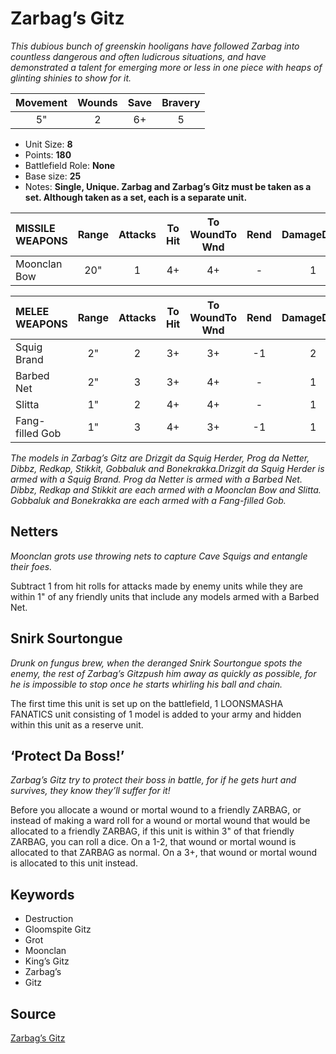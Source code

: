 # Zarbag’s Gitz

_This dubious bunch of greenskin hooligans have followed Zarbag into countless dangerous and often ludicrous situations, and have demonstrated a talent for emerging more or less in one piece with heaps of glinting shinies to show for it._


| Movement | Wounds | Save | Bravery |
|:--------:|:------:|:----:|:-------:|
| 5" | 2 | 6+ | 5 |

* Unit Size: **8**
* Points: **180**
* Battlefield Role: **None**
* Base size: **25**
* Notes: **Single, Unique. Zarbag and Zarbag’s Gitz must be taken as a set. Although taken as a set, each is a separate unit.**

| MISSILE WEAPONS | Range | Attacks | To Hit | To WoundTo Wnd | Rend | DamageDmg |
|:---|:--:|:--:|:--:|:--:|:--:|:--:|
| Moonclan Bow | 20" | 1 | 4+ | 4+ | - | 1 |


| MELEE WEAPONS | Range | Attacks | To Hit | To WoundTo Wnd | Rend | DamageDmg |
|:---|:--:|:--:|:--:|:--:|:--:|:--:|
| Squig Brand | 2" | 2 | 3+ | 3+ | -1 | 2 |
| Barbed Net | 2" | 3 | 3+ | 4+ | - | 1 |
| Slitta | 1" | 2 | 4+ | 4+ | - | 1 |
| Fang-filled Gob | 1" | 3 | 4+ | 3+ | -1 | 1 |


_The models in Zarbag’s Gitz are Drizgit da Squig Herder, Prog da Netter, Dibbz, Redkap, Stikkit, Gobbaluk and Bonekrakka.Drizgit da Squig Herder is armed with a Squig Brand. Prog da Netter is armed with a Barbed Net. Dibbz, Redkap and Stikkit are each armed with a Moonclan Bow and Slitta. Gobbaluk and Bonekrakka are each armed with a Fang-filled Gob._

## Netters

_Moonclan grots use throwing nets to capture Cave Squigs and entangle their foes._

Subtract 1 from hit rolls for attacks made by enemy units while they are within 1" of any friendly units that include any models armed with a Barbed Net.

## Snirk Sourtongue

_Drunk on fungus brew, when the deranged Snirk Sourtongue spots the enemy, the rest of Zarbag’s Gitzpush him away as quickly as possible, for he is impossible to stop once he starts whirling his ball and chain._

The first time this unit is set up on the battlefield, 1 LOONSMASHA FANATICS unit consisting of 1 model is added to your army and hidden within this unit as a reserve unit.

## ‘Protect Da Boss!’

_Zarbag’s Gitz try to protect their boss in battle, for if he gets hurt and survives, they know they’ll suffer for it!_

Before you allocate a wound or mortal wound to a friendly ZARBAG, or instead of making a ward roll for a wound or mortal wound that would be allocated to a friendly ZARBAG, if this unit is within 3" of that friendly ZARBAG, you can roll a dice. On a 1-2, that wound or mortal wound is allocated to that ZARBAG as normal. On a 3+, that wound or mortal wound is allocated to this unit instead.

## Keywords

* Destruction
* Gloomspite Gitz
* Grot
* Moonclan
* King’s Gitz
* Zarbag’s
* Gitz


## Source

[Zarbag’s Gitz](https://wahapedia.ru/aos3/factions/gloomspite-gitz/Zarbag-s-Gitz)
